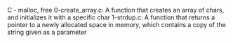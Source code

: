 C - malloc, free
0-create_array.c: A function that creates an array of chars, and initializes it with a specific char
1-strdup.c: A function that returns a pointer to a newly allocated space in memory, which contains a copy of the string given as a parameter
